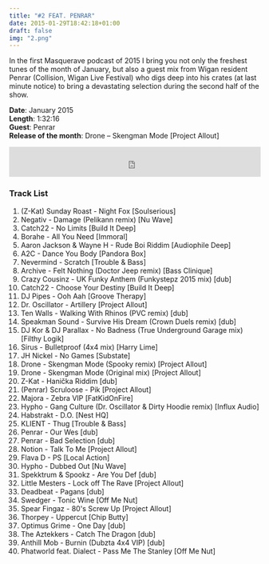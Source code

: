 ```yaml
---
title: "#2 FEAT. PENRAR"
date: 2015-01-29T18:42:18+01:00
draft: false
img: "2.png"
---
```


In the first Masquerave podcast of 2015 I bring you not only the freshest tunes of the month of January, but also a guest mix from Wigan resident Penrar (Collision, Wigan Live Festival) who digs deep into his crates (at last minute notice) to bring a devastating selection during the second half of the show.

**Date**: January 2015  
**Length**: 1:32:16  
**Guest**: Penrar  
**Release of the month**: Drone – Skengman Mode [Project Allout]

<div>
<iframe width="100%" height="60" src="https://www.mixcloud.com/widget/iframe/?hide_cover=1&mini=1&feed=%2Fzkat%2Fmasquerave-podcast-2-feat-penrar%2F" frameborder="0" ></iframe>
</div>

### Track List

1. (Z-Kat) Sunday Roast - Night Fox [Soulserious]
2. Negativ - Damage (Pelikann remix) [Nu Wave]
3. Catch22 - No Limits [Build It Deep]
4. Borahe - All You Need [Immoral]
5. Aaron Jackson & Wayne H - Rude Boi Riddim [Audiophile Deep]
6. A2C - Dance You Body [Pandora Box]
7. Nevermind - Scratch [Trouble & Bass]
8. Archive - Felt Nothing (Doctor Jeep remix) [Bass Clinique]
9. Crazy Cousinz - UK Funky Anthem (Funkystepz 2015 mix) [dub]
10. Catch22 - Choose Your Destiny [Build It Deep]
11. DJ Pipes - Ooh Aah [Groove Therapy]
12. Dr. Oscillator - Artillery [Project Allout]
13. Ten Walls - Walking With Rhinos (PVC remix) [dub]
14. Speakman Sound - Survive His Dream (Crown Duels remix) [dub]
15. DJ Kor & DJ Parallax - No Badness (True Underground Garage mix) [Filthy Logik]
16. Sirus - Bulletproof (4x4 mix) [Harry Lime]
17. JH Nickel - No Games [Substate]
18. Drone - Skengman Mode (Spooky remix) [Project Allout]
19. Drone - Skengman Mode (Original mix) [Project Allout]
20. Z-Kat - Hanička Riddim [dub]
21. (Penrar) Scruloose - Pik [Project Allout]
22. Majora - Zebra VIP [FatKidOnFire]
23. Hypho - Gang Culture (Dr. Oscillator & Dirty Hoodie remix) [Influx Audio]
24. Habstrakt - D.O. [Nest HQ]
25. KLIENT - Thug [Trouble & Bass]
26. Penrar - Our Wes [dub]
27. Penrar - Bad Selection [dub]
28. Notion - Talk To Me [Project Allout]
29. Flava D - PS [Local Action]
30. Hypho - Dubbed Out [Nu Wave]
31. Spekktrum & Spookz - Are You Def [dub]
32. Little Mesters - Lock off The Rave [Project Allout]
33. Deadbeat - Pagans [dub]
34. Swedger - Tonic Wine [Off Me Nut]
35. Spear Fingaz - 80's Screw Up [Project Allout]
36. Thorpey - Uppercut [Chip Butty]
37. Optimus Grime - One Day [dub]
38. The Aztekkers - Catch The Dragon [dub]
39. Anthill Mob - Burnin (Dubzta 4x4 VIP) [dub]
40. Phatworld feat. Dialect - Pass Me The Stanley [Off Me Nut]
